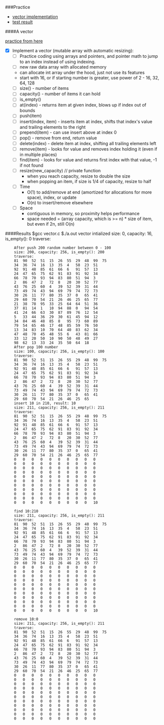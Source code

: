 ###Practice
* [vector implementation](#a-vector)
* [test result](#results)

####A vector

[practice from here](https://github.com/jwasham/google-interview-university#arrays)

- [x] Implement a vector (mutable array with automatic resizing):
	- [ ] Practice coding using arrays and pointers, and pointer math to jump to an index instead of using indexing.
	- [ ] new raw data array with allocated memory
     - can allocate int array under the hood, just not use its features
     - start with 16, or if starting number is greater, use power of 2 - 16, 32, 64, 128
    - [ ] size() - number of items
    - [ ] capacity() - number of items it can hold
    - [ ] is_empty()
    - [ ] at(index) - returns item at given index, blows up if index out of bounds
    - [ ] push(item)
    - [ ] insert(index, item) - inserts item at index, shifts that index's value and trailing elements to the right
    - [ ] prepend(item) - can use insert above at index 0
    - [ ] pop() - remove from end, return value
    - [ ] delete(index) - delete item at index, shifting all trailing elements left
    - [ ] remove(item) - looks for value and removes index holding it (even if in multiple places)
    - [ ] find(item) - looks for value and returns first index with that value, -1 if not found
    - [ ] resize(new_capacity) // private function
        - when you reach capacity, resize to double the size
        - when popping an item, if size is 1/4 of capacity, resize to half
    - [ ] Time
        - O(1) to add/remove at end (amortized for allocations for more space), index, or update
        - O(n) to insert/remove elsewhere
    - [ ] Space
        - contiguous in memory, so proximity helps performance
        - space needed = (array capacity, which is >= n) * size of item, but even if 2n, still O(n)

####Results
		$gcc vector.c
		$./a.out
		vector intialized
		size: 0, capacity: 16, is_empty(): 0
		traverse:
		
		After push 200 random number between 0 - 100
		size: 200, capacity: 256, is_empty(): 200
		traverse:
		81	90	52	51	15	26	55	29	48	99	75	
		34	36	74	16	13	35	4	58	23	51	
		92	91	48	85	61	66	6	91	57	13	
		24	47	65	75	62	91	83	91	92	34	
		66	78	70	93	94	83	80	51	94	3	
		2	86	47	2	72	8	20	30	52	77	
		43	76	25	60	4	39	52	39	31	44	
		73	49	74	43	94	69	79	74	72	73	
		30	26	11	77	80	35	37	0	65	41	
		29	60	70	54	21	26	46	25	65	77	
		21	38	78	95	33	25	64	64	51	36	
		37	81	14	1	10	94	88	0	94	54	
		41	24	66	63	30	87	89	76	12	54	
		5	33	44	36	29	30	61	45	94	12	
		34	84	46	48	85	8	95	73	60	89	
		79	54	65	46	17	48	85	59	76	50	
		13	34	83	10	70	64	40	83	62	34	
		47	48	70	45	48	55	6	43	81	66	
		33	12	20	50	10	90	50	48	49	27	
		98	62	13	33	24	35	50	64	18	
		After pop 100 number
		size: 100, capacity: 256, is_empty(): 100
		traverse:
		81	90	52	51	15	26	55	29	48	99	75	
		34	36	74	16	13	35	4	58	23	51	
		92	91	48	85	61	66	6	91	57	13	
		24	47	65	75	62	91	83	91	92	34	
		66	78	70	93	94	83	80	51	94	3	
		2	86	47	2	72	8	20	30	52	77	
		43	76	25	60	4	39	52	39	31	44	
		73	49	74	43	94	69	79	74	72	73	
		30	26	11	77	80	35	37	0	65	41	
		29	60	70	54	21	26	46	25	65	
		insert 10 in 210, result: 10
		size: 211, capacity: 256, is_empty(): 211
		traverse:
		81	90	52	51	15	26	55	29	48	99	75	
		34	36	74	16	13	35	4	58	23	51	
		92	91	48	85	61	66	6	91	57	13	
		24	47	65	75	62	91	83	91	92	34	
		66	78	70	93	94	83	80	51	94	3	
		2	86	47	2	72	8	20	30	52	77	
		43	76	25	60	4	39	52	39	31	44	
		73	49	74	43	94	69	79	74	72	73	
		30	26	11	77	80	35	37	0	65	41	
		29	60	70	54	21	26	46	25	65	77	
		0	0	0	0	0	0	0	0	0	0	
		0	0	0	0	0	0	0	0	0	0	
		0	0	0	0	0	0	0	0	0	0	
		0	0	0	0	0	0	0	0	0	0	
		0	0	0	0	0	0	0	0	0	0	
		0	0	0	0	0	0	0	0	0	0	
		0	0	0	0	0	0	0	0	0	0	
		0	0	0	0	0	0	0	0	0	0	
		0	0	0	0	0	0	0	0	0	0	
		0	0	0	0	0	0	0	0	0	0	
		0	0	0	0	0	0	0	0	0	10	
		
		find 10:210
		size: 211, capacity: 256, is_empty(): 211
		traverse:
		81	90	52	51	15	26	55	29	48	99	75	
		34	36	74	16	13	35	4	58	23	51	
		92	91	48	85	61	66	6	91	57	13	
		24	47	65	75	62	91	83	91	92	34	
		66	78	70	93	94	83	80	51	94	3	
		2	86	47	2	72	8	20	30	52	77	
		43	76	25	60	4	39	52	39	31	44	
		73	49	74	43	94	69	79	74	72	73	
		30	26	11	77	80	35	37	0	65	41	
		29	60	70	54	21	26	46	25	65	77	
		0	0	0	0	0	0	0	0	0	0	
		0	0	0	0	0	0	0	0	0	0	
		0	0	0	0	0	0	0	0	0	0	
		0	0	0	0	0	0	0	0	0	0	
		0	0	0	0	0	0	0	0	0	0	
		0	0	0	0	0	0	0	0	0	0	
		0	0	0	0	0	0	0	0	0	0	
		0	0	0	0	0	0	0	0	0	0	
		0	0	0	0	0	0	0	0	0	0	
		0	0	0	0	0	0	0	0	0	0	
		0	0	0	0	0	0	0	0	0	10	
		
		remove 10:0
		size: 211, capacity: 256, is_empty(): 211
		traverse:
		81	90	52	51	15	26	55	29	48	99	75	
		34	36	74	16	13	35	4	58	23	51	
		92	91	48	85	61	66	6	91	57	13	
		24	47	65	75	62	91	83	91	92	34	
		66	78	70	93	94	83	80	51	94	3	
		2	86	47	2	72	8	20	30	52	77	
		43	76	25	60	4	39	52	39	31	44	
		73	49	74	43	94	69	79	74	72	73	
		30	26	11	77	80	35	37	0	65	41	
		29	60	70	54	21	26	46	25	65	77	
		0	0	0	0	0	0	0	0	0	0	
		0	0	0	0	0	0	0	0	0	0	
		0	0	0	0	0	0	0	0	0	0	
		0	0	0	0	0	0	0	0	0	0	
		0	0	0	0	0	0	0	0	0	0	
		0	0	0	0	0	0	0	0	0	0	
		0	0	0	0	0	0	0	0	0	0	
		0	0	0	0	0	0	0	0	0	0	
		0	0	0	0	0	0	0	0	0	0	
		0	0	0	0	0	0	0	0	0	0	
		0	0	0	0	0	0	0	0	0	0	